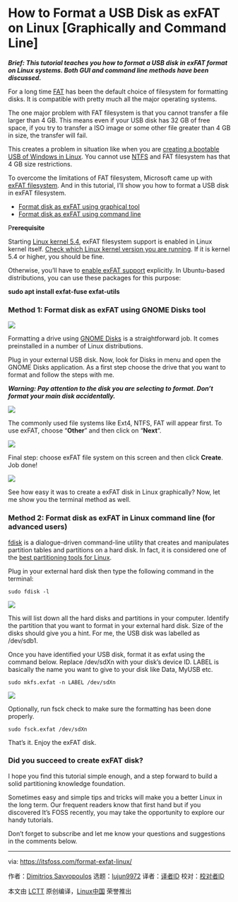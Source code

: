 [#]: collector: (lujun9972)
[#]: translator: (geekpi)
[#]: reviewer: ( )
[#]: publisher: ( )
[#]: url: ( )
[#]: subject: (How to Format a USB Disk as exFAT on Linux [Graphically and Command Line])
[#]: via: (https://itsfoss.com/format-exfat-linux/)
[#]: author: (Dimitrios Savvopoulos https://itsfoss.com/author/dimitrios/)

How to Format a USB Disk as exFAT on Linux [Graphically and Command Line]
======

_**Brief: This tutorial teaches you how to format a USB disk in exFAT format on Linux systems. Both GUI and command line methods have been discussed.**_

For a long time [FAT][1] has been the default choice of filesystem for formatting disks. It is compatible with pretty much all the major operating systems.

The one major problem with FAT filesystem is that you cannot transfer a file larger than 4 GB. This means even if your USB disk has 32 GB of free space, if you try to transfer a ISO image or some other file greater than 4 GB in size, the transfer will fail.

This creates a problem in situation like when you are [creating a bootable USB of Windows in Linux][2]. You cannot use [NTFS][3] and FAT filesystem has that 4 GB size restrictions.

To overcome the limitations of FAT filesystem, Microsoft came up with [exFAT filesystem][4]. And in this tutorial, I’ll show you how to format a USB disk in exFAT filesystem.

  * [Format disk as exFAT using graphical tool][5]
  * [Format disk as exFAT using command line][6]



P**rerequisite**

Starting [Linux kernel 5.4][7], exFAT filesystem support is enabled in Linux kernel itself. [Check which Linux kernel version you are running][8]. If it is kernel 5.4 or higher, you should be fine.

Otherwise, you’ll have to [enable exFAT support][9] explicitly. In Ubuntu-based distributions, you can use these packages for this purpose:

**sudo apt install exfat-fuse exfat-utils**

### Method 1: Format disk as exFAT using GNOME Disks tool

![][10]

Formatting a drive using [GNOME Disks][11] is a straightforward job. It comes preinstalled in a number of Linux distributions.

Plug in your external USB disk. Now, look for Disks in menu and open the GNOME Disks application. As a first step choose the drive that you want to format and follow the steps with me.

_**Warning: Pay attention to the disk you are selecting to format. Don’t format your main disk accidentally.**_

![][12]

The commonly used file systems like Ext4, NTFS, FAT will appear first. To use exFAT, choose “**Other**” and then click on “**Next**“.

![][13]

Final step: choose exFAT file system on this screen and then click **Create**. Job done!

![][14]

See how easy it was to create a exFAT disk in Linux graphically? Now, let me show you the terminal method as well.

### Method 2: Format disk as exFAT in Linux command line (for advanced users)

[fdisk][15] is a dialogue-driven command-line utility that creates and manipulates partition tables and partitions on a hard disk. In fact, it is considered one of the [best partitioning tools for Linux][16].

Plug in your external hard disk then type the following command in the terminal:

```
sudo fdisk -l
```

![][17]

This will list down all the hard disks and partitions in your computer. Identify the partition that you want to format in your external hard disk. Size of the disks should give you a hint. For me, the USB disk was labelled as /dev/sdb1.

Once you have identified your USB disk, format it as exfat using the command below. Replace /dev/sdXn with your disk’s device ID. LABEL is basically the name you want to give to your disk like Data, MyUSB etc.

```
sudo mkfs.exfat -n LABEL /dev/sdXn
```

![][18]

Optionally, run fsck check to make sure the formatting has been done properly.

```
sudo fsck.exfat /dev/sdXn
```

That’s it. Enjoy the exFAT disk.

### Did you succeed to create exFAT disk?

I hope you find this tutorial simple enough, and a step forward to build a solid partitioning knowledge foundation.

Sometimes easy and simple tips and tricks will make you a better Linux in the long term. Our frequent readers know that first hand but if you discovered It’s FOSS recently, you may take the opportunity to explore our handy tutorials.

Don’t forget to subscribe and let me know your questions and suggestions in the comments below.

--------------------------------------------------------------------------------

via: https://itsfoss.com/format-exfat-linux/

作者：[Dimitrios Savvopoulos][a]
选题：[lujun9972][b]
译者：[译者ID](https://github.com/译者ID)
校对：[校对者ID](https://github.com/校对者ID)

本文由 [LCTT](https://github.com/LCTT/TranslateProject) 原创编译，[Linux中国](https://linux.cn/) 荣誉推出

[a]: https://itsfoss.com/author/dimitrios/
[b]: https://github.com/lujun9972
[1]: https://en.wikipedia.org/wiki/File_Allocation_Table
[2]: https://itsfoss.com/bootable-windows-usb-linux/
[3]: https://en.wikipedia.org/wiki/NTFS
[4]: https://en.wikipedia.org/wiki/ExFAT
[5]: tmp.YPwoWNgq9W#graphical-method
[6]: tmp.YPwoWNgq9W#command-line
[7]: https://itsfoss.com/linux-kernel-5-4/
[8]: https://itsfoss.com/find-which-kernel-version-is-running-in-ubuntu/
[9]: https://itsfoss.com/mount-exfat/
[10]: https://i0.wp.com/itsfoss.com/wp-content/uploads/2020/05/format-exfat-linux.jpg?ssl=1
[11]: https://wiki.gnome.org/Apps/Disks
[12]: https://i1.wp.com/itsfoss.com/wp-content/uploads/2020/05/1.-gnome-disks-2.png?ssl=1
[13]: https://i0.wp.com/itsfoss.com/wp-content/uploads/2020/05/2.-gnome-disks.jpg?ssl=1
[14]: https://i0.wp.com/itsfoss.com/wp-content/uploads/2020/05/3.-gnome-disks.jpg?ssl=1
[15]: https://www.tldp.org/HOWTO/Partition/fdisk_partitioning.html
[16]: https://itsfoss.com/partition-managers-linux/
[17]: https://i2.wp.com/itsfoss.com/wp-content/uploads/2020/05/sudo-fdisk-l-1.jpg?ssl=1
[18]: https://i1.wp.com/itsfoss.com/wp-content/uploads/2020/05/sdXn.jpg?ssl=1
